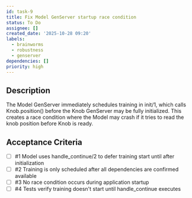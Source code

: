 ```yaml
---
id: task-9
title: Fix Model GenServer startup race condition
status: To Do
assignee: []
created_date: '2025-10-28 09:20'
labels:
  - brainworms
  - robustness
  - genserver
dependencies: []
priority: high
---
```


## Description

<!-- SECTION:DESCRIPTION:BEGIN -->
The Model GenServer immediately schedules training in init/1, which calls Knob.position() before the Knob GenServer may be fully initialized. This creates a race condition where the Model may crash if it tries to read the knob position before Knob is ready.
<!-- SECTION:DESCRIPTION:END -->

## Acceptance Criteria
<!-- AC:BEGIN -->
- [ ] #1 Model uses handle_continue/2 to defer training start until after initialization
- [ ] #2 Training is only scheduled after all dependencies are confirmed available
- [ ] #3 No race condition occurs during application startup
- [ ] #4 Tests verify training doesn't start until handle_continue executes
<!-- AC:END -->
